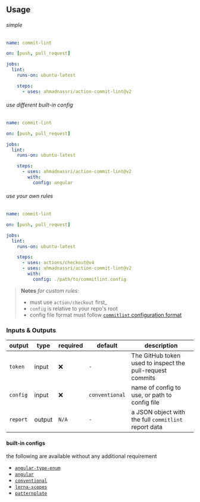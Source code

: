## Usage

###### simple

```yaml
name: commit-lint

on: [push, pull_request]

jobs:
  lint:
    runs-on: ubuntu-latest

    steps:
      - uses: ahmadnassri/action-commit-lint@v2
```

###### use different built-in config

```yaml
name: commit-lint

on: [push, pull_request]

jobs:
  lint:
    runs-on: ubuntu-latest

    steps:
      - uses: ahmadnassri/action-commit-lint@v2
        with:
          config: angular
```

###### use your own rules

```yaml
name: commit-lint

on: [push, pull_request]

jobs:
  lint:
    runs-on: ubuntu-latest

    steps:
      - uses: actions/checkout@v4
      - uses: ahmadnassri/action-commit-lint@v2
        with:
          config: ./path/to/commitlint.config
```

> **Notes** _for custom rules_:
>
> - must use `action/checkout` first\_
> - `config` is relative to your repo's root
> - config file format must follow [`commitlint` configuration format](https://commitlint.js.org/#/reference-configuration)

### Inputs & Outputs

| output   | type   | required | default        | description                                               |
| -------- | ------ | -------- | -------------- | --------------------------------------------------------- |
| `token`  | input  | ❌       | `-`            | The GitHub token used to inspect the pull-request commits |
| `config` | input  | ❌       | `conventional` | name of config to use, or path to config file             |
| `report` | output | `N/A`    | `-`            | a JSON object with the full `commitlint` report data      |

#### built-in configs

the following are available without any additional requirement

- [`angular-type-enum`](https://github.com/conventional-changelog/commitlint/tree/master/%40commitlint/config-angular-type-enum)
- [`angular`](https://github.com/conventional-changelog/commitlint/tree/master/%40commitlint/config-angular)
- [`conventional`](https://github.com/conventional-changelog/commitlint/tree/master/%40commitlint/config-conventional)
- [`lerna-scopes`](https://github.com/conventional-changelog/commitlint/tree/master/%40commitlint/config-lerna-scopes)
- [`patternplate`](https://github.com/conventional-changelog/commitlint/tree/master/%40commitlint/config-patternplate)

[config]: https://commitlint.js.org/#/concepts-shareable-config
